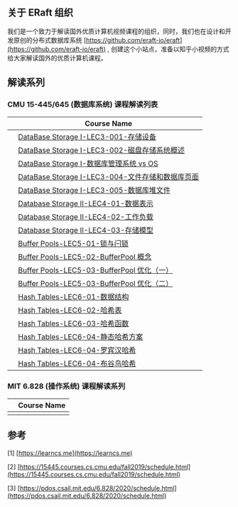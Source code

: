## 关于 ERaft 组织
我们是一个致力于解读国外优质计算机视频课程的组织，同时，我们也在设计和开发原创的分布式数据库系统  [https://github.com/eraft-io/eraft](https://github.com/eraft-io/eraft) , 创建这个小站点，准备以知乎小视频的方式给大家解读国外的优质计算机课程。

## 解读系列


### CMU 15-445/645 (数据库系统) 课程解读列表

|      |   Course Name |
| ---- | ---- | 
|      |   [DataBase Storage I-LEC3-001-存储设备](https://www.zhihu.com/zvideo/1427745101607399424)   |  
|      |   [DataBase Storage I-LEC3-002-磁盘存储系统概述](https://www.zhihu.com/zvideo/1431029555611570176) |
|      |   [DataBase Storage I-数据库管理系统 vs OS](https://www.zhihu.com/zvideo/1431030608751865857) |
|      |   [DataBase Storage I-LEC3-004-文件存储和数据库页面](https://www.zhihu.com/zvideo/1435359815837462528) |
|      |   [DataBase Storage I-LEC3-005-数据库堆文件](https://www.zhihu.com/zvideo/1435361376004505600)   | 
|      |   [Database Storage II-LEC4-01-数据表示](https://www.zhihu.com/zvideo/1435366167381168128) |  
|      |   [Database Storage II-LEC4-02-工作负载](https://www.zhihu.com/zvideo/1435366772677074944) | 
|      |   [Database Storage II-LEC4-03-存储模型](https://www.zhihu.com/zvideo/1438210703048511488) | 
|      |   [Buffer Pools-LEC5-01-锁与闩锁](https://www.zhihu.com/zvideo/1440815156519915520) |  
|      |   [Buffer Pools-LEC5-02-BufferPool 概念](https://www.zhihu.com/zvideo/1441886640976990208)  |
|      |   [Buffer Pools-LEC5-03-BufferPool 优化（一）](https://www.zhihu.com/zvideo/1445164566070661120)  |
|      |   [Buffer Pools-LEC5-03-BufferPool 优化（二）](https://www.zhihu.com/zvideo/1445408456384176128)  |
|      |   [Hash Tables-LEC6-01-数据结构](https://www.zhihu.com/zvideo/1440257210513846272)  |   
|      |   [Hash Tables-LEC6-02-哈希表](https://www.zhihu.com/zvideo/1441153726552076289)   |  
|      |   [Hash Tables-LEC6-03-哈希函数](https://www.zhihu.com/zvideo/1442601114054758400)  | 
|      |   [Hash Tables-LEC6-04-静态哈希方案](https://www.zhihu.com/zvideo/1443706414753959936)  | 
|      |   [Hash Tables-LEC6-04-罗宾汉哈希](https://www.zhihu.com/zvideo/1443998804417073152)  | 
|      |   [Hash Tables-LEC6-04-布谷鸟哈希](https://www.zhihu.com/zvideo/1444371854048210944)  | 


### MIT 6.828 (操作系统) 课程解读系列

|      |   Course Name |
| ---- | ---- | 
|      |     |  

## 参考
[1] [https://learncs.me](https://learncs.me)

[2] [https://15445.courses.cs.cmu.edu/fall2019/schedule.html](https://15445.courses.cs.cmu.edu/fall2019/schedule.html)

[3] [https://pdos.csail.mit.edu/6.828/2020/schedule.html](https://pdos.csail.mit.edu/6.828/2020/schedule.html)
